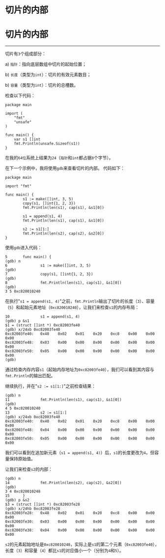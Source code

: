 # 切片的内部

# 切片的内部

* * *

切片有`3`个组成部分：

a) `指针`：指向底层数组中切片的起始位置；

b) `长度`（类型为`int`）：切片的有效元素数目；

b) `容量`（类型为`int`）：切片的总槽数。

检查以下代码：

```
package main

import (
    "fmt"
    "unsafe"
)

func main() {
    var s1 []int
    fmt.Println(unsafe.Sizeof(s1))
} 
```

在我的`64位`系统上结果为`24`（`指针`和`int`都占据`8`个字节）。

在下一个示例中，我将使用`gdb`来查看切片的内部。 代码如下：

```
package main

import "fmt"

func main() {
        s1 := make([]int, 3, 5)
        copy(s1, []int{1, 2, 3})
        fmt.Println(len(s1), cap(s1), &s1[0])

        s1 = append(s1, 4)
        fmt.Println(len(s1), cap(s1), &s1[0])

        s2 := s1[1:]
        fmt.Println(len(s2), cap(s2), &s2[0])
} 
```

使用`gdb`进入代码：

```
5       func main() {
(gdb) n
6               s1 := make([]int, 3, 5)
(gdb)
7               copy(s1, []int{1, 2, 3})
(gdb)
8               fmt.Println(len(s1), cap(s1), &s1[0])
(gdb)
3 5 0xc820010240 
```

在执行"`s1 = append(s1, 4)`"之前，`fmt.Println`输出了切片的长度（`3`）、容量（`5`）和起始元素地址（`0xc820010240`），让我们来检查`s1`的内存布局：

```
10              s1 = append(s1, 4)
(gdb) p &s1
$1 = (struct []int *) 0xc82003fe40
(gdb) x/24xb 0xc82003fe40
0xc82003fe40:   0x40    0x02    0x01    0x20    0xc8    0x00    0x00    0x00
0xc82003fe48:   0x03    0x00    0x00    0x00    0x00    0x00    0x00    0x00
0xc82003fe50:   0x05    0x00    0x00    0x00    0x00    0x00    0x00    0x00
(gdb) 
```

通过检查内存内容`s1`（起始内存地址为`0xc82003fe40`），我们可以看到其内容与`fmt.Println`的输出匹配。

继续执行，并在"`s2 := s1[1:]`"之前检查结果：

```
(gdb) n
11              fmt.Println(len(s1), cap(s1), &s1[0])
(gdb)
4 5 0xc820010240
13              s2 := s1[1:]
(gdb) x/24xb 0xc82003fe40
0xc82003fe40:   0x40    0x02    0x01    0x20    0xc8    0x00    0x00    0x00
0xc82003fe48:   0x04    0x00    0x00    0x00    0x00    0x00    0x00    0x00
0xc82003fe50:   0x05    0x00    0x00    0x00    0x00    0x00    0x00    0x00 
```

我们可以看到在追加新元素（`s1 = append(s1, 4)`）后，`s1`的长度更改为`4`，但容量保持原始值。

让我们来检查`s2`的内部：

```
(gdb) n
14              fmt.Println(len(s2), cap(s2), &s2[0])
(gdb)
3 4 0xc820010248
15      }
(gdb) p &s2
$3 = (struct []int *) 0xc82003fe28
(gdb) x/24hb 0xc82003fe28
0xc82003fe28:   0x48    0x02    0x01    0x20    0xc8    0x00    0x00    0x00
0xc82003fe30:   0x03    0x00    0x00    0x00    0x00    0x00    0x00    0x00
0xc82003fe38:   0x04    0x00    0x00    0x00    0x00    0x00    0x00    0x00 
```

`s2`的元素起始地址是`0xc820010248`，实际上是`s1`的第二个元素（`0xc82003fe40`），长度（`3`）和容量（`4`）都比`s1`的对应值小一个（分别为`4`和`5`）。
